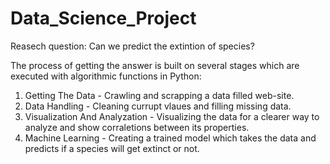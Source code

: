 # Data_Science_Project
Reasech question: Can we predict the extintion of species?  

The process of getting the answer is built on several stages which are executed with algorithmic functions in Python:  

1. Getting The Data - Crawling and scrapping a data filled web-site.
2. Data Handling - Cleaning currupt vlaues and filling missing data.
3. Visualization And Analyzation - Visualizing the data for a clearer way to analyze and show corraletions between its properties.
4. Machine Learning - Creating a trained model which takes the data and predicts if a species will get extinct or not. 
